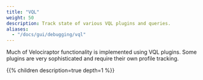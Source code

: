 ```yaml
---
title: "VQL"
weight: 50
description: Track state of various VQL plugins and queries.
aliases:
  - "/docs/gui/debugging/vql"
---
```


Much of Velociraptor functionality is implemented using VQL
plugins. Some plugins are very sophisticated and require their own
profile tracking.

{{% children description=true depth=1 %}}
